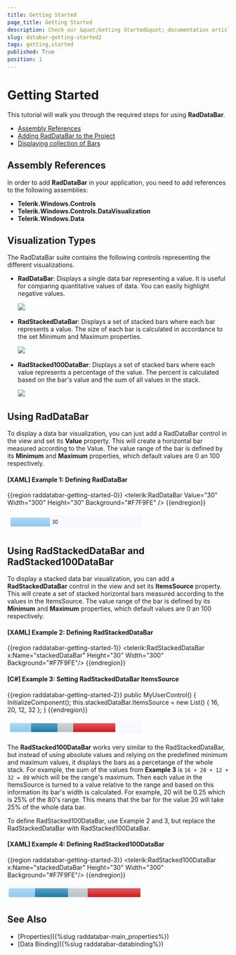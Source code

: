 ```yaml
---
title: Getting Started
page_title: Getting Started
description: Check our &quot;Getting Started&quot; documentation article for the RadDataBar {{ site.framework_name }} control.
slug: databar-getting-started2
tags: getting,started
published: True
position: 1
---
```


# Getting Started

This tutorial will walk you through the required steps for using __RadDataBar__. 

* [Assembly References](#assembly-references)
* [Adding RadDataBar to the Project](#adding-raddatabar-to-the-project)
* [Displaying collection of Bars](#displaying-collection-of-bars)

## Assembly References

In order to add __RadDataBar__ in your application, you need to add references to the following assemblies:

* __Telerik.Windows.Controls__
* __Telerik.Windows.Controls.DataVisualization__
* __Telerik.Windows.Data__

## Visualization Types

The RadDataBar suite contains the following controls representing the different visualizations.

* __RadDataBar__: Displays a single data bar representing a value. It is useful for comparing quantitative values of data. You can easily highlight negative values.   

    ![](images/RadDataBar_databar.PNG)

* __RadStackedDataBar__: Displays a set of stacked bars where each bar represents a value. The size of each bar is calculated in accordance to the set Minimum and Maximum properties.   

    ![](images/RadDataBar_stackeddatabar.PNG)

* __RadStacked100DataBar__: Displays a set of stacked bars where each value represents a percentage of the value. The percent is calculated based on the bar's value and the sum of all values in the stack.  

    ![](images/RadDataBar_stacked100databar.PNG)

## Using RadDataBar

To display a data bar visualization, you can just add a RadDataBar control in the view and set its __Value__ property. This will create a horizontal bar measured according to the Value. The value range of the bar is defined by its __Minimum__ and __Maximum__ properties, which default values are 0 an 100 respectively.

#### __[XAML] Example 1: Defining RadDataBar__
{{region raddatabar-getting-started-0}}
	<telerik:RadDataBar Value="30" Width="300" Height="30" Background="#F7F9FE" />
{{endregion}}

![](images/raddatabar-getting-started-0.png)

## Using RadStackedDataBar and RadStacked100DataBar

To display a stacked data bar visualization, you can add a __RadStackedDataBar__ control in the view and set its __ItemsSource__ property. This will create a set of stacked horizontal bars measured according to the values in the ItemsSource. The value range of the bar is defined by its __Minimum__ and __Maximum__ properties, which default values are 0 an 100 respectively.

#### __[XAML] Example 2: Defining RadStackedDataBar__
{{region raddatabar-getting-started-1}}
	<telerik:RadStackedDataBar x:Name="stackedDataBar" Height="30" Width="300" Background="#F7F9FE"/>
{{endregion}}

#### __[C#] Example 3: Setting RadStackedDataBar ItemsSource__
{{region raddatabar-getting-started-2}}
	public MyUserControl()
	{
		InitializeComponent();
		this.stackedDataBar.ItemsSource = new List<double>() { 16, 20, 12, 32 };
	}
{{endregion}}

![](images/raddatabar-getting-started-1.png)

The __RadStacked100DataBar__ works very similar to the RadStackedDataBar, but instead of using absolute values and relying on the predefined minimum and maximum values, it displays the bars as a percetange of the whole stack. For example, the sum of the values from __Example 3__ is `16 + 20 + 12 + 32 = 80` which will be the range's maximum. Then each value in the ItemsSource is turned to a value relative to the range and based on this information its bar's width is calculated. For example, 20 will be 0.25 which is 25% of the 80's range. This means that the bar for the value 20 will take 25% of the whole data bar.

To define RadStacked100DataBar, use Example 2 and 3, but replace the RadStackedDataBar with RadStacked100DataBar.

#### __[XAML] Example 4: Defining RadStacked100DataBar__
{{region raddatabar-getting-started-3}}
	<telerik:RadStacked100DataBar x:Name="stackedDataBar" Height="30" Width="300" Background="#F7F9FE"/>
{{endregion}}

![](images/raddatabar-getting-started-2.png)

## See Also

* [Properties]({%slug raddatabar-main_properties%})
* [Data Binding]({%slug raddatabar-databinding%})

